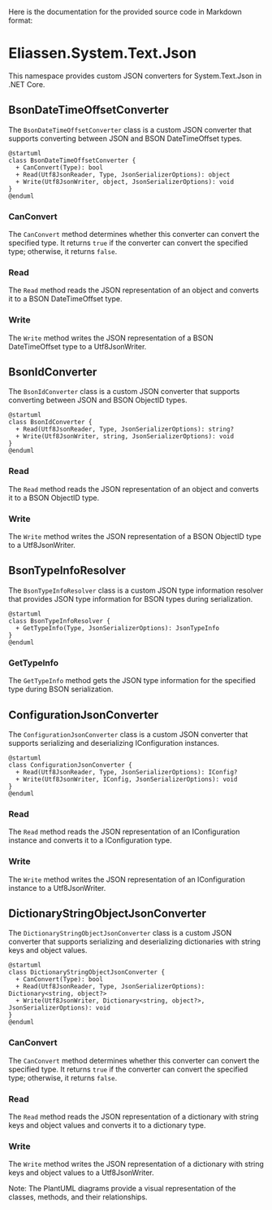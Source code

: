 Here is the documentation for the provided source code in Markdown format:

# Eliassen.System.Text.Json

This namespace provides custom JSON converters for System.Text.Json in .NET Core.

## BsonDateTimeOffsetConverter

The `BsonDateTimeOffsetConverter` class is a custom JSON converter that supports converting between JSON and BSON DateTimeOffset types.
```plantuml
@startuml
class BsonDateTimeOffsetConverter {
  + CanConvert(Type): bool
  + Read(Utf8JsonReader, Type, JsonSerializerOptions): object
  + Write(Utf8JsonWriter, object, JsonSerializerOptions): void
}
@enduml
```
### CanConvert

The `CanConvert` method determines whether this converter can convert the specified type. It returns `true` if the converter can convert the specified type; otherwise, it returns `false`.

### Read

The `Read` method reads the JSON representation of an object and converts it to a BSON DateTimeOffset type.

### Write

The `Write` method writes the JSON representation of a BSON DateTimeOffset type to a Utf8JsonWriter.

## BsonIdConverter

The `BsonIdConverter` class is a custom JSON converter that supports converting between JSON and BSON ObjectID types.
```plantuml
@startuml
class BsonIdConverter {
  + Read(Utf8JsonReader, Type, JsonSerializerOptions): string?
  + Write(Utf8JsonWriter, string, JsonSerializerOptions): void
}
@enduml
```
### Read

The `Read` method reads the JSON representation of an object and converts it to a BSON ObjectID type.

### Write

The `Write` method writes the JSON representation of a BSON ObjectID type to a Utf8JsonWriter.

## BsonTypeInfoResolver

The `BsonTypeInfoResolver` class is a custom JSON type information resolver that provides JSON type information for BSON types during serialization.
```plantuml
@startuml
class BsonTypeInfoResolver {
  + GetTypeInfo(Type, JsonSerializerOptions): JsonTypeInfo
}
@enduml
```
### GetTypeInfo

The `GetTypeInfo` method gets the JSON type information for the specified type during BSON serialization.

## ConfigurationJsonConverter

The `ConfigurationJsonConverter` class is a custom JSON converter that supports serializing and deserializing IConfiguration instances.
```plantuml
@startuml
class ConfigurationJsonConverter {
  + Read(Utf8JsonReader, Type, JsonSerializerOptions): IConfig?
  + Write(Utf8JsonWriter, IConfig, JsonSerializerOptions): void
}
@enduml
```
### Read

The `Read` method reads the JSON representation of an IConfiguration instance and converts it to a IConfiguration type.

### Write

The `Write` method writes the JSON representation of an IConfiguration instance to a Utf8JsonWriter.

## DictionaryStringObjectJsonConverter

The `DictionaryStringObjectJsonConverter` class is a custom JSON converter that supports serializing and deserializing dictionaries with string keys and object values.
```plantuml
@startuml
class DictionaryStringObjectJsonConverter {
  + CanConvert(Type): bool
  + Read(Utf8JsonReader, Type, JsonSerializerOptions): Dictionary<string, object?>
  + Write(Utf8JsonWriter, Dictionary<string, object?>, JsonSerializerOptions): void
}
@enduml
```
### CanConvert

The `CanConvert` method determines whether this converter can convert the specified type. It returns `true` if the converter can convert the specified type; otherwise, it returns `false`.

### Read

The `Read` method reads the JSON representation of a dictionary with string keys and object values and converts it to a dictionary type.

### Write

The `Write` method writes the JSON representation of a dictionary with string keys and object values to a Utf8JsonWriter.

Note: The PlantUML diagrams provide a visual representation of the classes, methods, and their relationships.
